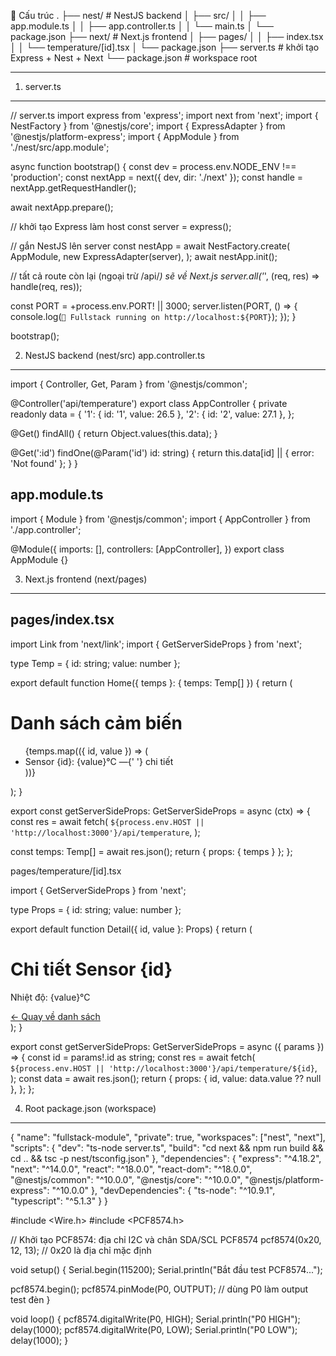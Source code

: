 📁 Cấu trúc
.
├── nest/ # NestJS backend
│ ├── src/
│ │ ├── app.module.ts
│ │ ├── app.controller.ts
│ │ └── main.ts
│ └── package.json
├── next/ # Next.js frontend
│ ├── pages/
│ │ ├── index.tsx
│ │ └── temperature/[id].tsx
│ └── package.json
├── server.ts # khởi tạo Express + Nest + Next
└── package.json # workspace root

---

1. server.ts

---

// server.ts
import express from 'express';
import next from 'next';
import { NestFactory } from '@nestjs/core';
import { ExpressAdapter } from '@nestjs/platform-express';
import { AppModule } from './nest/src/app.module';

async function bootstrap() {
const dev = process.env.NODE_ENV !== 'production';
const nextApp = next({ dev, dir: './next' });
const handle = nextApp.getRequestHandler();

await nextApp.prepare();

// khởi tạo Express làm host
const server = express();

// gắn NestJS lên server
const nestApp = await NestFactory.create(
AppModule,
new ExpressAdapter(server),
);
await nestApp.init();

// tất cả route còn lại (ngoại trừ /api/_) sẽ về Next.js
server.all('_', (req, res) => handle(req, res));

const PORT = +process.env.PORT! || 3000;
server.listen(PORT, () => {
console.log(`🚀 Fullstack running on http://localhost:${PORT}`);
});
}

bootstrap();

2. NestJS backend (nest/src)
   app.controller.ts

---

import { Controller, Get, Param } from '@nestjs/common';

@Controller('api/temperature')
export class AppController {
private readonly data = {
'1': { id: '1', value: 26.5 },
'2': { id: '2', value: 27.1 },
};

@Get()
findAll() {
return Object.values(this.data);
}

@Get(':id')
findOne(@Param('id') id: string) {
return this.data[id] || { error: 'Not found' };
}
}

## app.module.ts

import { Module } from '@nestjs/common';
import { AppController } from './app.controller';

@Module({
imports: [],
controllers: [AppController],
})
export class AppModule {}

3. Next.js frontend (next/pages)

---

## pages/index.tsx

import Link from 'next/link';
import { GetServerSideProps } from 'next';

type Temp = { id: string; value: number };

export default function Home({ temps }: { temps: Temp[] }) {
return (
<main style={{ padding: 20 }}>
<h1>Danh sách cảm biến</h1>
<ul>
{temps.map(({ id, value }) => (
<li key={id}>
Sensor {id}: {value}°C —{' '}
<Link href={`/temperature/${id}`}>chi tiết</Link>
</li>
))}
</ul>
</main>
);
}

export const getServerSideProps: GetServerSideProps = async (ctx) => {
const res = await fetch(
`${process.env.HOST || 'http://localhost:3000'}/api/temperature`,
);

const temps: Temp[] = await res.json();
return { props: { temps } };
};

pages/temperature/[id].tsx

import { GetServerSideProps } from 'next';

type Props = { id: string; value: number };

export default function Detail({ id, value }: Props) {
return (
<main style={{ padding: 20 }}>
<h1>Chi tiết Sensor {id}</h1>
<p>Nhiệt độ: {value}°C</p>
<a href="/">← Quay về danh sách</a>
</main>
);
}

export const getServerSideProps: GetServerSideProps = async ({ params }) => {
const id = params!.id as string;
const res = await fetch(
`${process.env.HOST || 'http://localhost:3000'}/api/temperature/${id}`,
);
const data = await res.json();
return {
props: { id, value: data.value ?? null },
};
};

4. Root package.json (workspace)

---

{
"name": "fullstack-module",
"private": true,
"workspaces": ["nest", "next"],
"scripts": {
"dev": "ts-node server.ts",
"build": "cd next && npm run build && cd .. && tsc -p nest/tsconfig.json"
},
"dependencies": {
"express": "^4.18.2",
"next": "^14.0.0",
"react": "^18.0.0",
"react-dom": "^18.0.0",
"@nestjs/common": "^10.0.0",
"@nestjs/core": "^10.0.0",
"@nestjs/platform-express": "^10.0.0"
},
"devDependencies": {
"ts-node": "^10.9.1",
"typescript": "^5.1.3"
}
}

#include <Wire.h>
#include <PCF8574.h>

// Khởi tạo PCF8574: địa chỉ I2C và chân SDA/SCL
PCF8574 pcf8574(0x20, 12, 13); // 0x20 là địa chỉ mặc định

void setup() {
Serial.begin(115200);
Serial.println("Bắt đầu test PCF8574...");

pcf8574.begin();
pcf8574.pinMode(P0, OUTPUT); // dùng P0 làm output test đèn
}

void loop() {
pcf8574.digitalWrite(P0, HIGH);
Serial.println("P0 HIGH");
delay(1000);
pcf8574.digitalWrite(P0, LOW);
Serial.println("P0 LOW");
delay(1000);
}
